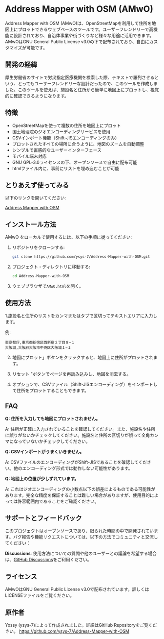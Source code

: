 # Address Mapper with OSM (AMwO)

Address Mapper with OSM (AMwO)は、OpenStreetMapを利用して住所を地図上にプロットできるウェブベースのツールです。ユーザーフレンドリーで高機能に設計されており、自治体事業や街づくりなど様々な用途に活用できます。AMwOはGNU General Public License v3.0の下で配布されており、自由にカスタマイズが可能です。

## 開発の経緯

厚生労働省のサイトで労災指定医療機関を検索した際、テキストで羅列させるという、とってもユーザーフレンドリーな設計だったので、このツールを作成しました。このツールを使えば、施設名と住所から簡単に地図上にプロットし、視覚的に確認できるようになります。

## 特徴

- OpenStreetMapを使って複数の住所を地図上にプロット
- 国土地理院のジオエンコーディングサービスを使用
- CSVインポート機能（Shift-JISエンコーディングのみ）
- プロットされたすべての場所に合うように、地図のズームを自動調整
- シンプルで直感的なユーザーインターフェース
- モバイル端末対応
- GNU GPL-3.0ライセンスの下、オープンソースで自由に配布可能
- htmlファイル内に、事前にリストを埋め込むことが可能

## とりあえず使ってみる

以下のリンクを開いてください:

[Address Mapper with OSM](https://ysys-7.github.io/Address-Mapper-with-OSM/AMwO.html)

## インストール方法

AMwO をローカルで使用するには、以下の手順に従ってください:

1. リポジトリをクローンする:
   
   ```sh
   git clone https://github.com/ysys-7/Address-Mapper-with-OSM.git
   ```

2. プロジェクト・ディレクトリに移動する:
   
   ```sh
   cd Address-Mapper-with-OSM
   ```

3. ウェブブラウザで`AMwO.html`を開く。

## 使用方法

1.施設名と住所のリストをカンマまたはタブで区切ってテキストエリアに入力します。

例:

```plaintext
東京都庁,東京都新宿区西新宿２丁目８−１
大阪城,大阪府大阪市中央区大阪城１−１
```

2. 地図にプロット」ボタンをクリックすると、地図上に住所がプロットされます。

3. リセット "ボタンでページを再読み込みし、地図を消去する。

4. オプションで、CSVファイル（Shift-JISエンコーディング）をインポートして住所をプロットすることもできます。

## FAQ

**Q: 住所を入力しても地図にプロットされません。**

A: 住所が正確に入力されていることを確認してください。また、施設名や住所に誤りがないかチェックしてください。施設名と住所の区切りが誤って全角カンマになっていないかチェックしてください。

**Q: CSVインポートがうまくいきません。**

A: CSVファイルのエンコーディングがShift-JISであることを確認してください。他のエンコーディング形式では動作しない可能性があります。

**Q: 地図上の位置が少しずれています。**

A: これはジオエンコーディングの小数点以下の誤差によるものである可能性があります。完全な精度を保証することは難しい場合がありますが、使用目的によっては許容範囲内であることをご確認ください。

## サポートとフィードバック

このプロジェクトはオープンソースであり、限られた時間の中で開発されています。バグ報告や機能リクエストについては、以下の方法でコミュニティと交流してください：

**Discussions**: 使用方法についての質問や他のユーザーとの議論を希望する場合は、[GitHub Discussions](https://github.com/ysys-7/Address-Mapper-with-OSM/discussions)をご利用ください。

## ライセンス

AMwOはGNU General Public License v3.0で配布されています。詳しくはLICENSEファイルをご覧ください。

## 原作者

Yossy (ysys-7)によって作成されました。詳細はGitHub Repositoryをご覧ください。 https://github.com/ysys-7/Address-Mapper-with-OSM
